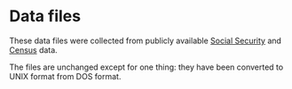 # Data files

These data files were collected from publicly available [Social Security][1]
and [Census][2] data.

The files are unchanged except for one thing: they have been converted to UNIX
format from DOS format.

[1]: https://www.ssa.gov/oact/babynames/limits.html
[2]: https://www.census.gov/topics/population/genealogy/data/2010_surnames.html
